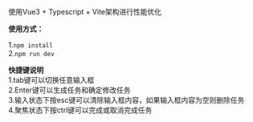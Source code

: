 使用Vue3 + Typescript + Vite架构进行性能优化

**使用方式：**

1.`npm install`<br>
2.`npm run dev`

**快捷键说明**<br>
1.tab键可以切换任意输入框<br>
2.Enter键可以生成任务和确定修改任务<br>
3.输入状态下按esc键可以清除输入框内容，如果输入框内容为空则删除任务<br>
4.聚焦状态下按ctrl键可以完成或取消完成任务

